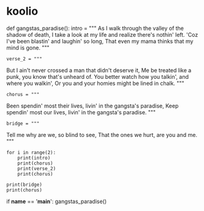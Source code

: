 # koolio
def gangstas_paradise():
    intro = """
As I walk through the valley of the shadow of death,
I take a look at my life and realize there's nothin' left.
'Coz I've been blastin' and laughin' so long,
That even my mama thinks that my mind is gone.
    """

    verse_2 = """
But I ain't never crossed a man that didn't deserve it,
Me be treated like a punk, you know that's unheard of.
You better watch how you talkin', and where you walkin',
Or you and your homies might be lined in chalk.
    """

    chorus = """
Been spendin' most their lives, livin' in the gangsta's paradise,
Keep spendin' most our lives, livin' in the gangsta's paradise.
    """

    bridge = """
Tell me why are we, so blind to see,
That the ones we hurt, are you and me.
    """

    for i in range(2):
        print(intro)
        print(chorus)
        print(verse_2)
        print(chorus)

    print(bridge)
    print(chorus)

if __name__ == '__main__':
    gangstas_paradise()
